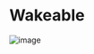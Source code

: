 # Wakeable

![image](https://user-images.githubusercontent.com/3764641/71009075-a8b8aa80-20b7-11ea-9a5a-f881e3e9a2ed.png)
